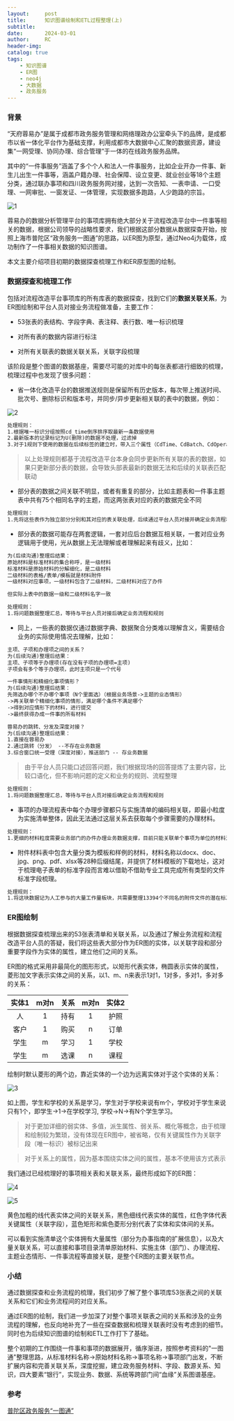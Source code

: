 ```yaml
---
layout:     post
title:      知识图谱绘制和ETL过程整理(上)
subtitle:
date:       2024-03-01
author:     RC
header-img:
catalog: true
tags:
    - 知识图谱
    - ER图
    - neo4j
    - 大数据
    - 政务服务
---
```


### 背景

“天府蓉易办”是属于成都市政务服务管理和网络理政办公室牵头下的品牌，是成都市以省一体化平台作为基础支撑，利用成都市大数据中心汇聚的数据资源，建设集“一网受理、协同办理、综合管理”于一体的在线政务服务品牌。

其中的“一件事服务”涵盖了多个个人和法人一件事服务，比如企业开办一件事、新生儿出生一件事等，涵盖户籍办理、社会保障、设立变更、就业创业等18个主题分类，通过联办事项和四川政务服务网对接，达到一次告知、一表申请、一口受理、一网审批、一窗发证、一体管理，实现数据多跑路，人少跑路的宗旨。

![1](https://i.postimg.cc/sx1HdMq7/1.png)

蓉易办的数据分析管理平台的事项库拥有绝大部分关于流程改造平台中一件事等相关的数据，根据公司领导的战略性要求，我们根据这部分数据从数据探查开始，按照上海市普陀区“政务服务一图通”的思路，以ER图为原型，通过Neo4j为载体，成功制作了一件事相关数据的知识图谱。

本文主要介绍项目初期的数据探查梳理工作和ER原型图的绘制。

### 数据探查和梳理工作

包括对流程改造平台事项库的所有库表的数据探查，找到它们的**数据关联关系**，为ER图绘制和平台人员对接业务流程做准备，主要工作：

- 53张表的表结构、字段字典、表注释、表行数、唯一标识梳理

- 对所有表的数据内容进行标注

- 对所有关联表的数据关联关系，关联字段梳理

该阶段是整个图谱的数据基座，需要尽可能的对库中的每张表都进行细致的梳理，梳理过程中也发现了很多问题：

- 省一体化改造平台的数据推送规则是保留所有历史版本，每次带上推送时间、批次号、删除标识和版本号，并同步/异步更新相关联的表中的数据，例如：

![2](https://i.postimg.cc/7Zbz3g7g/2.png)

```html
处理规则：
1.根据唯一标识分组按照cd_time倒序排序取最新一条数据使用
2.最新版本的记录标记为U(删除)的数据不处理，过滤掉
3.对于1规则下使用的数据在后续标签的建立时，带入三个属性（CdTime、CdBatch、CdOperation）表示数据推送情况
```

> 以上处理规则都基于流程改造平台本身会同步更新所有关联的表的数据，如果只更新部分表的数据，会导致头部表最新的数据无法和后续的关联表匹配联动

- 部分表的数据之间关联不明显，或者有重复的部分，比如主题表和一件事主题表中共有75个相同名字的主题，而这两张表对应的表的数据完全不同

```html
处理规则：
1.先将这些表作为独立部分分别和其对应的表关联处理，后续通过平台人员对接并确定业务流程和规则
```

- 部分表的数据可能存在两套逻辑，一套对应后台数据互相关联，一套对应业务逻辑用于使用，光从数据上无法理解或者理解起来有歧义，比如：

```html
为(后续沟通)整理后结果：
原始材料是标准材料的集合称呼，是一级材料
标准材料是原始材料的分解细化，是二级材料
二级材料的表格/表单/模板就是材料附件
一级材料对应事项，一级材料包含了二级材料，二级材料对应了办件

但实际上表中的数据一级和二级材料名字一致
```

```html
处理规则：
1.将问题数据整理汇总，等待与平台人员对接后确定业务流程和规则
```

- 同上，一些表的数据仅通过数据字典、数据聚合分类难以理解含义，需要结合业务的实际使用情况去理解，比如：

```html
主项、子项和办理项之间的关系？
为(后续沟通)整理后结果：
主项、子项等于办理项(存在没有子项的办理项=主项)
子项会有多个等于办理项，此时主项只是一个代号

一件事情形和精细化事项情形？
为(后续沟通)整理后结果：
先筛选办哪个不办哪个事项（N个里面选）（根据业务场景->主题的业态情形）
->再关联单个精细化事项的情形，满足哪个条件不满足哪个
->得到对应情形下的材料，进行提交
->最终获得办成一件事的所有材料

蓉易办的跳转、分发及深度对接？
为(后续沟通)整理后结果：
1.直接在蓉易办  
2.通过跳转（分发） --不存在业务数据
3.综合窗口统一受理（深度对接），推送部门 -- 存业务数据
```

> 由于平台人员只能口述回答问题，我们根据现场的回答提炼了主要内容，比较口语化，但不影响问题的定义和业务的规则、流程整理

```html
处理规则：
1.将问题数据整理汇总，等待与平台人员对接后确定业务流程和规则
```

- 事项的办理流程表中每个办理步骤都只与实施清单的编码相关联，即最小粒度为实施清单整体，因此无法通过这层关系去获取每个步骤需要的办理材料。

```html
处理规则：
1.更细的材料粒度需要业务部门的办件办理业务数据支撑，目前只能关联单个事项为单位的材料清单
```

- 附件材料表中包含大量分类为模板和样例的材料，材料名称以docx、doc、jpg、png、pdf、xlsx等28种后缀结尾，并提供了材料模板的下载地址，这对于梳理电子表单的标准字段而言难以借助不借助专业工具完成所有类型的文件标准字段梳理。

```html
处理规则：
1.将这块数据记为人工参与的大量工作量板块，共需要整理13394个不同名的附件文件的潜在标准字段作为电子表单的填充、规范使用
```

### ER图绘制

根据数据探查梳理出来的53张表清单和关联关系，以及通过了解业务流程和流程改造平台人员的答疑，我们将这些表大部分作为ER图的实体，以关联字段和部分重要字段作为实体的属性，建立他们之间的关系。

ER图的格式采用非最简化的图形形式，以矩形代表实体，椭圆表示实体的属性，菱形加文字表示实体之间的关系，以1、m、n来表示1对1，1对多，多对1，多对多的关系：

| 实体1 | m对n | 关系 | m对n | 实体2 |
| :--: | :--: | :--: | :--: | :--: |
| 人 | 1 | 持有 | 1 | 护照 |  
| 客户 | 1 | 购买 | n | 订单 |
| 学生 | m | 学习 | 1 | 学校 |  
| 学生 | m | 选课 | n | 课程 |

绘制时默认菱形的两个边，靠近实体的一个边为远离实体对于这个实体的关系：

![3](https://i.postimg.cc/Yq20zKVc/3.png)

如上图，学生和学校的关系是学习，学生对于学校来说有m个，学校对于学生来说只有1个，即学生->1->在学校学习, 学校->N->有N个学生学习。

> 对于更加详细的弱实体、多值，派生属性、弱关系、概化等概念，由于梳理和绘制较为繁琐，没有体现在ER图中，被省略，仅有关键属性作为关联字段（唯一标识）被标记出来

> 对于关系上的属性，因为基本围绕实体之间的属性，基本不使用该方式表示

我们通过已经梳理好的事项相关表和关联关系，最终形成如下的ER图：

![4](https://i.postimg.cc/LXgCX7TW/4.png)

![5](https://i.postimg.cc/s2NH3ypS/5.png)

黄色加粗的线代表实体之间的关联关系，黑色细线代表实体的属性，红色字体代表关键属性（关联字段），蓝色矩形和紫色菱形分别代表了实体和实体间的关系。

可以看到实施清单这个实体拥有大量属性（部分为办事指南的扩展信息），以及大量关联关系，可以直接和事项目录清单原始材料、实施主体（部门）、办理流程、主题业态情形、一件事流程等直接关联，是整个ER图的主要关联节点。

### 小结
通过数据探查和业务流程的梳理，我们初步了解了整个事项库53张表之间的关联关系和它们和业务流程间的对应关系。

通过ER图的绘制，我们进一步加深了对整个事项关联表之间的关系和涉及的业务流程的理解，也反向地补充了一些在探查数据和梳理关联表时没有考虑到的细节。同时也为后续知识图谱的绘制和ETL工作打下了基础。

整个初期的工作围绕一件事和事项的数据展开，循序渐进，按照参考资料的"一图通"整理思路，从标准材料名称->原始材料名称->事项名称->事项部门出发，不断扩展内容和完善关联关系，深度挖掘，建立政务服务材料、字段、数源关系、知识，四大要素“银行”，实现业务、数据、系统等跨部门间“血缘”关系图谱基座。

### 参考

[普陀区政务服务“一图通”](https://mp.weixin.qq.com/s/hFk66HvUKKZCG-H8eI-SkA)

